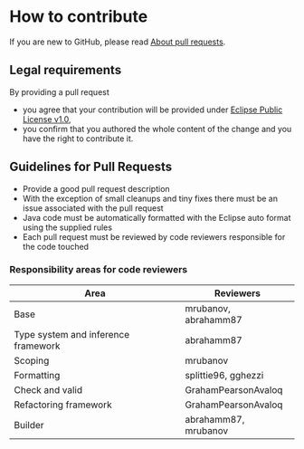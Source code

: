 # How to contribute

If you are new to GitHub, please read [About pull requests](https://help.github.com/articles/about-pull-requests/).

## Legal requirements

By providing a pull request 
* you agree that your contribution will be provided under [Eclipse Public License v1.0](http://www.eclipse.org/legal/epl-v10.html),
* you confirm that you authored the whole content of the change and you have the right to contribute it.

## Guidelines for Pull Requests

* Provide a good pull request description
* With the exception of small cleanups and tiny fixes there must be an issue associated with the pull request
* Java code must be automatically formatted with the Eclipse auto format using the supplied rules
* Each pull request must be reviewed by code reviewers responsible for the code touched

### Responsibility areas for code reviewers

| Area | Reviewers |
|---|---|
|Base |mrubanov, abrahamm87|
|Type system and inference framework|abrahamm87|
|Scoping |mrubanov|
|Formatting |splittie96, gghezzi|
|Check and valid |GrahamPearsonAvaloq|
|Refactoring framework |GrahamPearsonAvaloq|
|Builder |abrahamm87, mrubanov|
